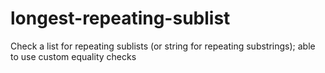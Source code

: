 # longest-repeating-sublist
Check a list for repeating sublists (or string for repeating substrings); able to use custom equality checks
